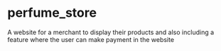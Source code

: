 # perfume_store
A website for a merchant to display their products and also including a feature where the user can make payment in the website
